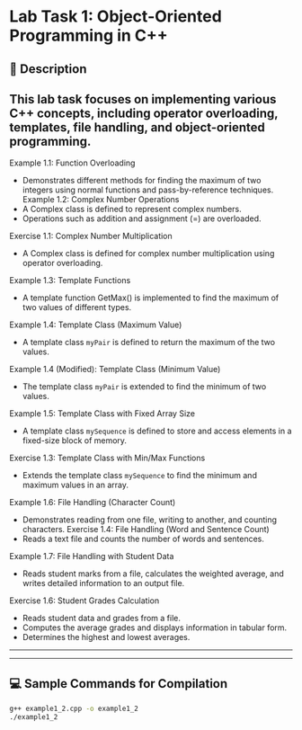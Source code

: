 #  Lab Task 1: Object-Oriented Programming in C++

## 📝 Description  
This lab task focuses on implementing various C++ concepts, including operator overloading, templates, file handling, and object-oriented programming. 
---



Example 1.1: Function Overloading  
- Demonstrates different methods for finding the maximum of two integers using normal functions and pass-by-reference techniques.
Example 1.2: Complex Number Operations  
- A Complex class is defined to represent complex numbers.  
- Operations such as addition and assignment (=) are overloaded.

Exercise 1.1: Complex Number Multiplication  
- A Complex class is defined for complex number multiplication using operator overloading.

Example 1.3: Template Functions  
- A template function GetMax() is implemented to find the maximum of two values of different types.

Example 1.4: Template Class (Maximum Value)  
- A template class `myPair` is defined to return the maximum of the two values.

Example 1.4 (Modified): Template Class (Minimum Value)  
- The template class `myPair` is extended to find the minimum of two values.

Example 1.5: Template Class with Fixed Array Size  
- A template class `mySequence` is defined to store and access elements in a fixed-size block of memory.

Exercise 1.3: Template Class with Min/Max Functions  
- Extends the template class `mySequence` to find the minimum and maximum values in an array.

Example 1.6: File Handling (Character Count)  
- Demonstrates reading from one file, writing to another, and counting characters.
Exercise 1.4: File Handling (Word and Sentence Count)  
- Reads a text file and counts the number of words and sentences.

Example 1.7: File Handling with Student Data  
- Reads student marks from a file, calculates the weighted average, and writes detailed information to an output file.

Exercise 1.6: Student Grades Calculation  
- Reads student data and grades from a file.  
- Computes the average grades and displays information in tabular form.  
- Determines the highest and lowest averages.

---



---

## 💻 Sample Commands for Compilation  
```bash
g++ example1_2.cpp -o example1_2
./example1_2
```
